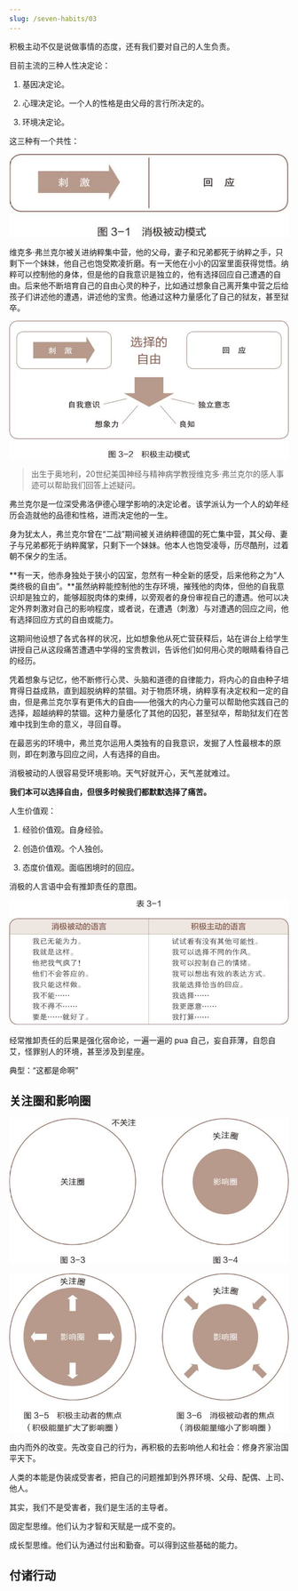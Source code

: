 ```yaml
---
slug: /seven-habits/03
---
```


积极主动不仅是说做事情的态度，还有我们要对自己的人生负责。



目前主流的三种人性决定论：

1. 基因决定论。

2. 心理决定论。一个人的性格是由父母的言行所决定的。

3. 环境决定论。



这三种有一个共性：

![weread_image_25601419070493.jpeg](第三章+习惯一+积极主动——个人愿景的原则+db5df929-eece-4759-ac00-b734ea097796/weread_image_25601419070493.jpeg)



维克多·弗兰克尔被关进纳粹集中营，他的父母，妻子和兄弟都死于纳粹之手，只剩下一个妹妹，他自己也饱受欺凌折磨。有一天他在小小的囚室里面获得觉悟。纳粹可以控制他的身体，但是他的自我意识是独立的，他有选择回应自己遭遇的自由。后来他不断培育自己的自由心灵的种子，比如通过想象自己离开集中营之后给孩子们讲述他的遭遇，讲述他的宝贵。他通过这种力量感化了自己的狱友，甚至狱卒。



![weread_image_15280848118492.jpeg](第三章+习惯一+积极主动——个人愿景的原则+db5df929-eece-4759-ac00-b734ea097796/weread_image_15280848118492.jpeg)

> 出生于奥地利，20世纪美国神经与精神病学教授维克多·弗兰克尔的感人事迹可以帮助我们回答上述疑问。

弗兰克尔是一位深受弗洛伊德心理学影响的决定论者。该学派认为一个人的幼年经历会造就他的品德和性格，进而决定他的一生。

身为犹太人，弗兰克尔曾在“二战”期间被关进纳粹德国的死亡集中营，其父母、妻子与兄弟都死于纳粹魔掌，只剩下一个妹妹。他本人也饱受凌辱，历尽酷刑，过着朝不保夕的生活。

**有一天，他赤身独处于狭小的囚室，忽然有一种全新的感受，后来他称之为“人类终极的自由”。**虽然纳粹能控制他的生存环境，摧残他的肉体，但他的自我意识却是独立的，能够超脱肉体的束缚，以旁观者的身份审视自己的遭遇。他可以决定外界刺激对自己的影响程度，或者说，在遭遇（刺激）与对遭遇的回应之间，他有选择回应方式的自由或能力。

这期间他设想了各式各样的状况，比如想象他从死亡营获释后，站在讲台上给学生讲授自己从这段痛苦遭遇中学得的宝贵教训，告诉他们如何用心灵的眼睛看待自己的经历。

凭着想象与记忆，他不断修行心灵、头脑和道德的自律能力，将内心的自由种子培育得日益成熟，直到超脱纳粹的禁锢。对于物质环境，纳粹享有决定权和一定的自由，但是弗兰克尔享有更伟大的自由——他强大的内心力量可以帮助他实践自己的选择，超越纳粹的禁锢。这种力量感化了其他的囚犯，甚至狱卒，帮助狱友们在苦难中找到生命的意义，寻回自尊。

在最恶劣的环境中，弗兰克尔运用人类独有的自我意识，发掘了人性最根本的原则，即在刺激与回应之间，人有选择的自由。



消极被动的人很容易受环境影响。天气好就开心，天气差就难过。



**我们本可以选择自由，但很多时候我们都默默选择了痛苦。**



人生价值观：

1. 经验价值观。自身经验。

2. 创造价值观。个人独创。

3. 态度价值观。面临困境时的回应。



消极的人言语中会有推卸责任的意图。

![weread_image_24623793596855.jpeg](第三章+习惯一+积极主动——个人愿景的原则+db5df929-eece-4759-ac00-b734ea097796/weread_image_24623793596855.jpeg)



经常推卸责任的后果是强化宿命论，一遍一遍的 pua 自己，妄自菲薄，自怨自艾，怪罪别人的环境，甚至涉及到星座。

典型：“这都是命啊”

## 关注圈和影响圈

![weread_image_25366767359019.jpeg](第三章+习惯一+积极主动——个人愿景的原则+db5df929-eece-4759-ac00-b734ea097796/weread_image_25366767359019.jpeg)

![weread_image_25456795322995.jpeg](第三章+习惯一+积极主动——个人愿景的原则+db5df929-eece-4759-ac00-b734ea097796/weread_image_25456795322995.jpeg)

由内而外的改变。先改变自己的行为，再积极的去影响他人和社会：修身齐家治国平天下。



人类的本能是伪装成受害者，把自己的问题推卸到外界环境、父母、配偶、上司、他人。



其实，我们不是受害者，我们是生活的主导者。



固定型思维。他们认为才智和天赋是一成不变的。

成长型思维。他们认为通过付出和勤奋。可以得到这些基础的能力。

## 付诸行动

